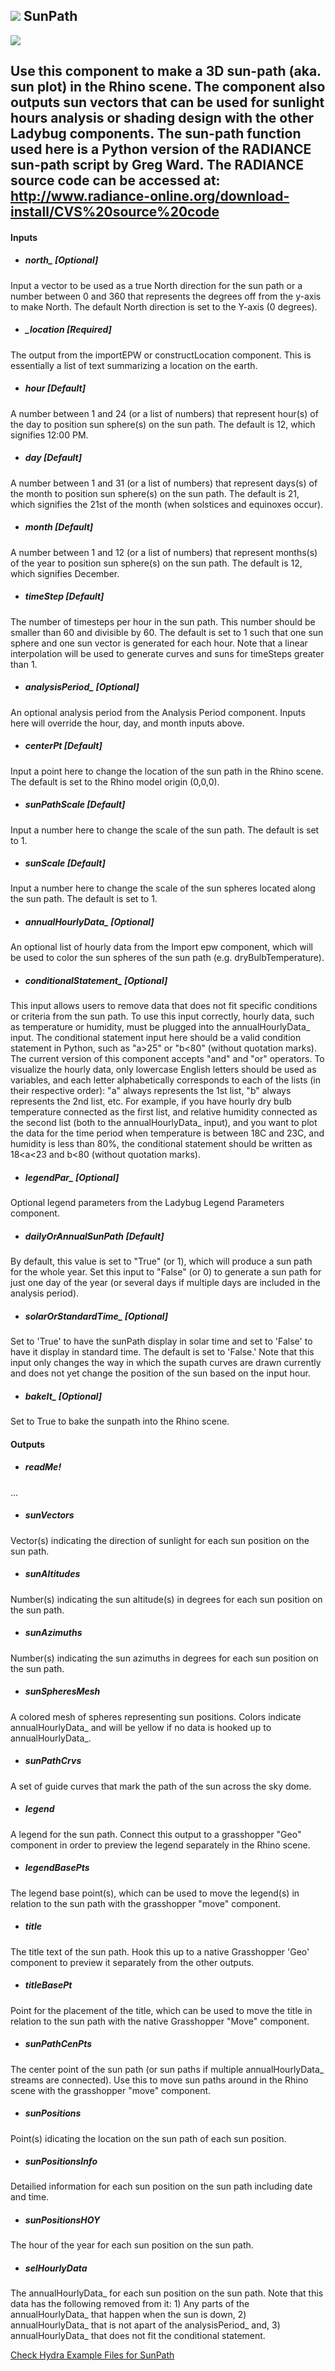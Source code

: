 ## ![](../../images/icons/SunPath.png) SunPath

![](../../images/components/SunPath.png)

Use this component to make a 3D sun-path (aka. sun plot) in the Rhino scene.  The component also outputs sun vectors that can be used for sunlight hours analysis or shading design with the other Ladybug components. The sun-path function used here is a Python version of the RADIANCE sun-path script by Greg Ward. The RADIANCE source code can be accessed at: http://www.radiance-online.org/download-install/CVS%20source%20code - 

#### Inputs
* ##### north_ [Optional]
Input a vector to be used as a true North direction for the sun path or a number between 0 and 360 that represents the degrees off from the y-axis to make North.  The default North direction is set to the Y-axis (0 degrees).
* ##### _location [Required]
The output from the importEPW or constructLocation component.  This is essentially a list of text summarizing a location on the earth.
* ##### _hour_ [Default]
A number between 1 and 24 (or a list of numbers) that represent hour(s) of the day to position sun sphere(s) on the sun path.  The default is 12, which signifies 12:00 PM.
* ##### _day_ [Default]
A number between 1 and 31 (or a list of numbers) that represent days(s) of the month to position sun sphere(s) on the sun path.  The default is 21, which signifies the 21st of the month (when solstices and equinoxes occur).
* ##### _month_ [Default]
A number between 1 and 12 (or a list of numbers) that represent months(s) of the year to position sun sphere(s) on the sun path.  The default is 12, which signifies December.
* ##### _timeStep_ [Default]
The number of timesteps per hour in the sun path. This number should be smaller than 60 and divisible by 60. The default is set to 1 such that one sun sphere and one sun vector is generated for each hour. Note that a linear interpolation will be used to generate curves and suns for timeSteps greater than 1.
* ##### analysisPeriod_ [Optional]
An optional analysis period from the Analysis Period component.  Inputs here will override the hour, day, and month inputs above.
* ##### _centerPt_ [Default]
Input a point here to change the location of the sun path in the Rhino scene.  The default is set to the Rhino model origin (0,0,0).
* ##### _sunPathScale_ [Default]
Input a number here to change the scale of the sun path.  The default is set to 1.
* ##### _sunScale_ [Default]
Input a number here to change the scale of the sun spheres located along the sun path.  The default is set to 1.
* ##### annualHourlyData_ [Optional]
An optional list of hourly data from the Import epw component, which will be used to color the sun spheres of the sun path (e.g. dryBulbTemperature).
* ##### conditionalStatement_ [Optional]
This input allows users to remove data that does not fit specific conditions or criteria from the sun path. To use this input correctly, hourly data, such as temperature or humidity, must be plugged into the annualHourlyData_ input. The conditional statement input here should be a valid condition statement in Python, such as "a>25" or "b<80" (without quotation marks). The current version of this component accepts "and" and "or" operators. To visualize the hourly data, only lowercase English letters should be used as variables, and each letter alphabetically corresponds to each of the lists (in their respective order): "a" always represents the 1st list, "b" always represents the 2nd list, etc. For example, if you have hourly dry bulb temperature connected as the first list, and relative humidity connected as the second list (both to the annualHourlyData_ input), and you want to plot the data for the time period when temperature is between 18C and 23C, and humidity is less than 80%, the conditional statement should be written as 18<a<23 and b<80 (without quotation marks).
* ##### legendPar_ [Optional]
Optional legend parameters from the Ladybug Legend Parameters component.
* ##### _dailyOrAnnualSunPath_ [Default]
By default, this value is set to "True" (or 1), which will produce a sun path for the whole year.  Set this input to "False" (or 0) to generate a sun path for just one day of the year (or several days if multiple days are included in the analysis period).
* ##### solarOrStandardTime_ [Optional]
Set to 'True' to have the sunPath display in solar time and set to 'False' to have it display in standard time.  The default is set to 'False.'  Note that this input only changes the way in which the supath curves are drawn currently and does not yet change the position of the sun based on the input hour.
* ##### bakeIt_ [Optional]
Set to True to bake the sunpath into the Rhino scene.

#### Outputs
* ##### readMe!
...
* ##### sunVectors
Vector(s) indicating the direction of sunlight for each sun position on the sun path. 
* ##### sunAltitudes
Number(s) indicating the sun altitude(s) in degrees for each sun position on the sun path.
* ##### sunAzimuths
Number(s) indicating the sun azimuths in degrees for each sun position on the sun path.
* ##### sunSpheresMesh
A colored mesh of spheres representing sun positions.  Colors indicate annualHourlyData_ and will be yellow if no data is hooked up to annualHourlyData_.
* ##### sunPathCrvs
A set of guide curves that mark the path of the sun across the sky dome.
* ##### legend
A legend for the sun path. Connect this output to a grasshopper "Geo" component in order to preview the legend separately in the Rhino scene.  
* ##### legendBasePts
The legend base point(s), which can be used to move the legend(s) in relation to the sun path with the grasshopper "move" component.
* ##### title
The title text of the sun path.  Hook this up to a native Grasshopper 'Geo' component to preview it separately from the other outputs.
* ##### titleBasePt
Point for the placement of the title, which can be used to move the title in relation to the sun path with the native Grasshopper "Move" component.
* ##### sunPathCenPts
The center point of the sun path (or sun paths if multiple annualHourlyData_ streams are connected).  Use this to move sun paths around in the Rhino scene with the grasshopper "move" component.
* ##### sunPositions
Point(s) idicating the location on the sun path of each sun position.
* ##### sunPositionsInfo
Detailied information for each sun position on the sun path including date and time.
* ##### sunPositionsHOY
The hour of the year for each sun position on the sun path.
* ##### selHourlyData
The annualHourlyData_ for each sun position on the sun path. Note that this data has the following removed from it: 1) Any parts of the annualHourlyData_ that happen when the sun is down, 2) annualHourlyData_ that is not apart of the analysisPeriod_ and, 3) annualHourlyData_ that does not fit the conditional statement.


[Check Hydra Example Files for SunPath](https://hydrashare.github.io/hydra/index.html?keywords=Ladybug_SunPath)